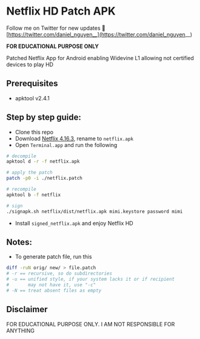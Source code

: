 # Netflix HD Patch APK

Follow me on Twitter for new updates 🙏 [https://twitter.com/daniel_nguyen__](https://twitter.com/daniel_nguyen__)

**FOR EDUCATIONAL PURPOSE ONLY**

Patched Netflix App for Android enabling Widevine L1 allowing not certified devices to play HD

## Prerequisites

- apktool v2.4.1

## Step by step guide:

- Clone this repo
- Download [Netflix 4.16.3](https://www.apkmirror.com/apk/netflix-inc/netflix/netflix-4-16-3-build-15172-release/), rename to `netflix.apk`
- Open `Terminal.app` and run the following

```bash
# decompile
apktool d -r -f netflix.apk

# apply the patch
patch -p0 -i ./netflix.patch

# recompile
apktool b -f netflix

# sign
./signapk.sh netflix/dist/netflix.apk mimi.keystore password mimi
```

- Install `signed_netflix.apk` and enjoy Netflix HD

## Notes:

- To generate patch file, run this

```bash
diff -ruN orig/ new/ > file.patch
# -r == recursive, so do subdirectories
# -u == unified style, if your system lacks it or if recipient
#       may not have it, use "-c"
# -N == treat absent files as empty
```

## Disclaimer

FOR EDUCATIONAL PURPOSE ONLY. I AM NOT RESPONSIBLE FOR ANYTHING
